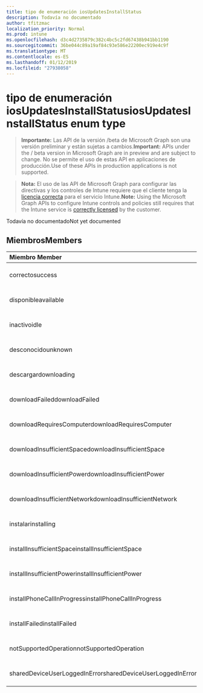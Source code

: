 ```yaml
---
title: tipo de enumeración iosUpdatesInstallStatus
description: Todavía no documentado
author: tfitzmac
localization_priority: Normal
ms.prod: intune
ms.openlocfilehash: d3c4d2735879c382c4bc5c2fd67438b941bb1190
ms.sourcegitcommit: 36be044c89a19af84c93e586e22200ec919e4c9f
ms.translationtype: MT
ms.contentlocale: es-ES
ms.lasthandoff: 01/12/2019
ms.locfileid: "27938058"
---
```

# <a name="iosupdatesinstallstatus-enum-type"></a><span data-ttu-id="d0bec-103">tipo de enumeración iosUpdatesInstallStatus</span><span class="sxs-lookup"><span data-stu-id="d0bec-103">iosUpdatesInstallStatus enum type</span></span>

> <span data-ttu-id="d0bec-104">**Importante:** Las API de la versión /beta de Microsoft Graph son una versión preliminar y están sujetas a cambios.</span><span class="sxs-lookup"><span data-stu-id="d0bec-104">**Important:** APIs under the / beta version in Microsoft Graph are in preview and are subject to change.</span></span> <span data-ttu-id="d0bec-105">No se permite el uso de estas API en aplicaciones de producción.</span><span class="sxs-lookup"><span data-stu-id="d0bec-105">Use of these APIs in production applications is not supported.</span></span>

> <span data-ttu-id="d0bec-106">**Nota:** El uso de las API de Microsoft Graph para configurar las directivas y los controles de Intune requiere que el cliente tenga la [licencia correcta](https://go.microsoft.com/fwlink/?linkid=839381) para el servicio Intune.</span><span class="sxs-lookup"><span data-stu-id="d0bec-106">**Note:** Using the Microsoft Graph APIs to configure Intune controls and policies still requires that the Intune service is [correctly licensed](https://go.microsoft.com/fwlink/?linkid=839381) by the customer.</span></span>

<span data-ttu-id="d0bec-107">Todavía no documentado</span><span class="sxs-lookup"><span data-stu-id="d0bec-107">Not yet documented</span></span>
## <a name="members"></a><span data-ttu-id="d0bec-108">Miembros</span><span class="sxs-lookup"><span data-stu-id="d0bec-108">Members</span></span>
|<span data-ttu-id="d0bec-109">Miembro	</span><span class="sxs-lookup"><span data-stu-id="d0bec-109">Member</span></span>|<span data-ttu-id="d0bec-110">Valor</span><span class="sxs-lookup"><span data-stu-id="d0bec-110">Value</span></span>|<span data-ttu-id="d0bec-111">Descripción</span><span class="sxs-lookup"><span data-stu-id="d0bec-111">Description</span></span>|
|:---|:---|:---|
|<span data-ttu-id="d0bec-112">correcto</span><span class="sxs-lookup"><span data-stu-id="d0bec-112">success</span></span>|<span data-ttu-id="d0bec-113">0</span><span class="sxs-lookup"><span data-stu-id="d0bec-113">0</span></span>|<span data-ttu-id="d0bec-114">Todavía no documentado</span><span class="sxs-lookup"><span data-stu-id="d0bec-114">Not yet documented</span></span>|
|<span data-ttu-id="d0bec-115">disponible</span><span class="sxs-lookup"><span data-stu-id="d0bec-115">available</span></span>|<span data-ttu-id="d0bec-116">1</span><span class="sxs-lookup"><span data-stu-id="d0bec-116">1</span></span>|<span data-ttu-id="d0bec-117">Todavía no documentado</span><span class="sxs-lookup"><span data-stu-id="d0bec-117">Not yet documented</span></span>|
|<span data-ttu-id="d0bec-118">inactivo</span><span class="sxs-lookup"><span data-stu-id="d0bec-118">idle</span></span>|<span data-ttu-id="d0bec-119">2</span><span class="sxs-lookup"><span data-stu-id="d0bec-119">2</span></span>|<span data-ttu-id="d0bec-120">Todavía no documentado</span><span class="sxs-lookup"><span data-stu-id="d0bec-120">Not yet documented</span></span>|
|<span data-ttu-id="d0bec-121">desconocido</span><span class="sxs-lookup"><span data-stu-id="d0bec-121">unknown</span></span>|<span data-ttu-id="d0bec-122">3</span><span class="sxs-lookup"><span data-stu-id="d0bec-122">3</span></span>|<span data-ttu-id="d0bec-123">Todavía no documentado</span><span class="sxs-lookup"><span data-stu-id="d0bec-123">Not yet documented</span></span>|
|<span data-ttu-id="d0bec-124">descargar</span><span class="sxs-lookup"><span data-stu-id="d0bec-124">downloading</span></span>|<span data-ttu-id="d0bec-125">-2016330712</span><span class="sxs-lookup"><span data-stu-id="d0bec-125">-2016330712</span></span>|<span data-ttu-id="d0bec-126">Todavía no documentado</span><span class="sxs-lookup"><span data-stu-id="d0bec-126">Not yet documented</span></span>|
|<span data-ttu-id="d0bec-127">downloadFailed</span><span class="sxs-lookup"><span data-stu-id="d0bec-127">downloadFailed</span></span>|<span data-ttu-id="d0bec-128">-2016330711</span><span class="sxs-lookup"><span data-stu-id="d0bec-128">-2016330711</span></span>|<span data-ttu-id="d0bec-129">Todavía no documentado</span><span class="sxs-lookup"><span data-stu-id="d0bec-129">Not yet documented</span></span>|
|<span data-ttu-id="d0bec-130">downloadRequiresComputer</span><span class="sxs-lookup"><span data-stu-id="d0bec-130">downloadRequiresComputer</span></span>|<span data-ttu-id="d0bec-131">-2016330710</span><span class="sxs-lookup"><span data-stu-id="d0bec-131">-2016330710</span></span>|<span data-ttu-id="d0bec-132">Todavía no documentado</span><span class="sxs-lookup"><span data-stu-id="d0bec-132">Not yet documented</span></span>|
|<span data-ttu-id="d0bec-133">downloadInsufficientSpace</span><span class="sxs-lookup"><span data-stu-id="d0bec-133">downloadInsufficientSpace</span></span>|<span data-ttu-id="d0bec-134">-2016330709</span><span class="sxs-lookup"><span data-stu-id="d0bec-134">-2016330709</span></span>|<span data-ttu-id="d0bec-135">Todavía no documentado</span><span class="sxs-lookup"><span data-stu-id="d0bec-135">Not yet documented</span></span>|
|<span data-ttu-id="d0bec-136">downloadInsufficientPower</span><span class="sxs-lookup"><span data-stu-id="d0bec-136">downloadInsufficientPower</span></span>|<span data-ttu-id="d0bec-137">-2016330708</span><span class="sxs-lookup"><span data-stu-id="d0bec-137">-2016330708</span></span>|<span data-ttu-id="d0bec-138">Todavía no documentado</span><span class="sxs-lookup"><span data-stu-id="d0bec-138">Not yet documented</span></span>|
|<span data-ttu-id="d0bec-139">downloadInsufficientNetwork</span><span class="sxs-lookup"><span data-stu-id="d0bec-139">downloadInsufficientNetwork</span></span>|<span data-ttu-id="d0bec-140">-2016330707</span><span class="sxs-lookup"><span data-stu-id="d0bec-140">-2016330707</span></span>|<span data-ttu-id="d0bec-141">Todavía no documentado</span><span class="sxs-lookup"><span data-stu-id="d0bec-141">Not yet documented</span></span>|
|<span data-ttu-id="d0bec-142">instalar</span><span class="sxs-lookup"><span data-stu-id="d0bec-142">installing</span></span>|<span data-ttu-id="d0bec-143">-2016330706</span><span class="sxs-lookup"><span data-stu-id="d0bec-143">-2016330706</span></span>|<span data-ttu-id="d0bec-144">Todavía no documentado</span><span class="sxs-lookup"><span data-stu-id="d0bec-144">Not yet documented</span></span>|
|<span data-ttu-id="d0bec-145">installInsufficientSpace</span><span class="sxs-lookup"><span data-stu-id="d0bec-145">installInsufficientSpace</span></span>|<span data-ttu-id="d0bec-146">-2016330705</span><span class="sxs-lookup"><span data-stu-id="d0bec-146">-2016330705</span></span>|<span data-ttu-id="d0bec-147">Todavía no documentado</span><span class="sxs-lookup"><span data-stu-id="d0bec-147">Not yet documented</span></span>|
|<span data-ttu-id="d0bec-148">installInsufficientPower</span><span class="sxs-lookup"><span data-stu-id="d0bec-148">installInsufficientPower</span></span>|<span data-ttu-id="d0bec-149">-2016330704</span><span class="sxs-lookup"><span data-stu-id="d0bec-149">-2016330704</span></span>|<span data-ttu-id="d0bec-150">Todavía no documentado</span><span class="sxs-lookup"><span data-stu-id="d0bec-150">Not yet documented</span></span>|
|<span data-ttu-id="d0bec-151">installPhoneCallInProgress</span><span class="sxs-lookup"><span data-stu-id="d0bec-151">installPhoneCallInProgress</span></span>|<span data-ttu-id="d0bec-152">-2016330703</span><span class="sxs-lookup"><span data-stu-id="d0bec-152">-2016330703</span></span>|<span data-ttu-id="d0bec-153">Todavía no documentado</span><span class="sxs-lookup"><span data-stu-id="d0bec-153">Not yet documented</span></span>|
|<span data-ttu-id="d0bec-154">installFailed</span><span class="sxs-lookup"><span data-stu-id="d0bec-154">installFailed</span></span>|<span data-ttu-id="d0bec-155">-2016330702</span><span class="sxs-lookup"><span data-stu-id="d0bec-155">-2016330702</span></span>|<span data-ttu-id="d0bec-156">Todavía no documentado</span><span class="sxs-lookup"><span data-stu-id="d0bec-156">Not yet documented</span></span>|
|<span data-ttu-id="d0bec-157">notSupportedOperation</span><span class="sxs-lookup"><span data-stu-id="d0bec-157">notSupportedOperation</span></span>|<span data-ttu-id="d0bec-158">-2016330701</span><span class="sxs-lookup"><span data-stu-id="d0bec-158">-2016330701</span></span>|<span data-ttu-id="d0bec-159">Todavía no documentado</span><span class="sxs-lookup"><span data-stu-id="d0bec-159">Not yet documented</span></span>|
|<span data-ttu-id="d0bec-160">sharedDeviceUserLoggedInError</span><span class="sxs-lookup"><span data-stu-id="d0bec-160">sharedDeviceUserLoggedInError</span></span>|<span data-ttu-id="d0bec-161">-2016330699</span><span class="sxs-lookup"><span data-stu-id="d0bec-161">-2016330699</span></span>|<span data-ttu-id="d0bec-162">Todavía no documentado</span><span class="sxs-lookup"><span data-stu-id="d0bec-162">Not yet documented</span></span>|





